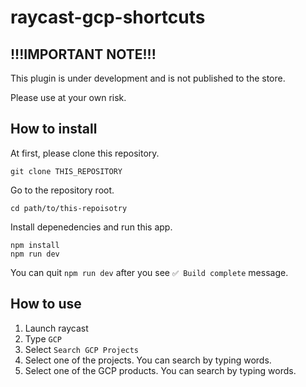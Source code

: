 # raycast-gcp-shortcuts

## !!!IMPORTANT NOTE!!!
This plugin is under development and is not published to the store.

Please use at your own risk.

## How to install

At first, please clone this repository.
```
git clone THIS_REPOSITORY
```

Go to the repository root.
```
cd path/to/this-repoisotry
```

Install depenedencies and run this app.
```
npm install
npm run dev
```

You can quit `npm run dev` after you see `✅ Build complete` message.

## How to use
1. Launch raycast
2. Type `GCP`
3. Select `Search GCP Projects`
4. Select one of the projects. You can search by typing words.
5. Select one of the GCP products. You can search by typing words.
